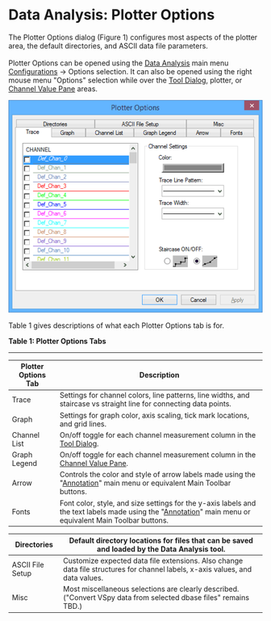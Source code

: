 # Data Analysis: Plotter Options

The Plotter Options dialog (Figure 1) configures most aspects of the plotter area, the default directories, and ASCII data file parameters.\
\
Plotter Options can be opened using the [Data Analysis](../data-analysis/) main menu [Configurations](../data-analysis/data-analysis-main-menus-and-toolbar.md#configurations-menu) -> Options selection. It can also be opened using the right mouse menu "Options" selection while over the [Tool Dialog](../data-analysis-tool-dialog/), plotter, or [Channel Value Pane](../data-analysis-channel-value-pane.md) areas.

![Figure 1: The Data Analysis Plotter Options dialog.](../../../.gitbook/assets/spyDAPlotterOptions.gif)

Table 1 gives descriptions of what each Plotter Options tab is for.



**Table 1: Plotter Options Tabs**

****

| Plotter Options Tab | Description                                                                                                                                                                                                                          |
| ------------------- | ------------------------------------------------------------------------------------------------------------------------------------------------------------------------------------------------------------------------------------ |
| Trace               | Settings for channel colors, line patterns, line widths, and staircase vs straight line for connecting data points.                                                                                                                  |
| Graph               | Settings for graph color, axis scaling, tick mark locations, and grid lines.                                                                                                                                                         |
| Channel List        | On/off toggle for each channel measurement column in the [Tool Dialog](../data-analysis-tool-dialog/).                                                                                                                               |
| Graph Legend        | On/off toggle for each channel measurement column in the [Channel Value Pane](../data-analysis-channel-value-pane.md).                                                                                                               |
| Arrow               | Controls the color and style of arrow labels made using the "[Annotation](../data-analysis/data-analysis-main-menus-and-toolbar.md#annotation-menu)" main menu or equivalent Main Toolbar buttons.                                   |
| Fonts               | Font color, style, and size settings for the y-axis labels and the text labels made using the "[Annotation](../data-analysis/data-analysis-main-menus-and-toolbar.md#annotation-menu)" main menu or equivalent Main Toolbar buttons. |

| Directories      | Default directory locations for files that can be saved and loaded by the Data Analysis tool.                                 |
| ---------------- | ----------------------------------------------------------------------------------------------------------------------------- |
| ASCII File Setup | Customize expected data file extensions. Also change data file structures for channel labels, x-axis values, and data values. |
| Misc             | Most miscellaneous selections are clearly described. ("Convert VSpy data from selected dbase files" remains TBD.)             |
